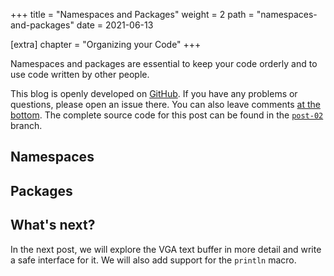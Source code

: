 +++
title = "Namespaces and Packages"
weight = 2
path = "namespaces-and-packages"
date = 2021-06-13

[extra]
chapter = "Organizing your Code"
+++

Namespaces and packages are essential to keep your code orderly and to use code written by other people.

<!-- more -->

This blog is openly developed on [GitHub]. If you have any problems or questions, please open an issue there. You can also leave comments [at the bottom]. The complete source code for this post can be found in the [`post-02`][post branch] branch.

[GitHub]: https://github.com/elijah-team/programming-with-elijah/
[at the bottom]: #comments
[post branch]: https://elijah-team.github.io/programming-with-elijah/tree/post-02

<!-- toc -->

## Namespaces

## Packages

## What's next?

In the next post, we will explore the VGA text buffer in more detail and write a safe interface for it. We will also add support for the `println` macro.
